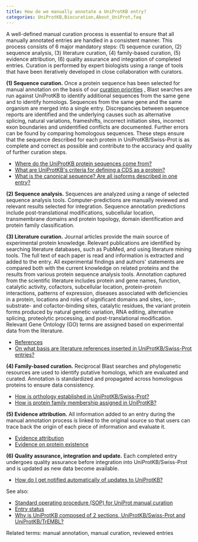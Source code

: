 ```yaml
---
title: How do we manually annotate a UniProtKB entry?
categories: UniProtKB,Biocuration,About_UniProt,faq
---
```


A well-defined manual curation process is essential to ensure that all manually annotated entries are handled in a consistent manner. This process consists of 6 major mandatory steps: (1) sequence curation, (2) sequence analysis, (3) literature curation, (4) family-based curation, (5) evidence attribution, (6) quality assurance and integration of completed entries. Curation is performed by expert biologists using a range of tools that have been iteratively developed in close collaboration with curators.

**(1) Sequence curation.** Once a protein sequence has been selected for manual annotation on the basis of our [curation priorities](http://www.uniprot.org/program) , Blast searches are run against UniProtKB to identify additional sequences from the same gene and to identify homologs. Sequences from the same gene and the same organism are merged into a single entry. Discrepancies between sequence reports are identified and the underlying causes such as alternative splicing, natural variations, frameshifts, incorrect initiation sites, incorrect exon boundaries and unidentified conflicts are documented. Further errors can be found by comparing homologous sequences. These steps ensure that the sequence described for each protein in UniProtKB/Swiss-Prot is as complete and correct as possible and contribute to the accuracy and quality of further curation steps.

-   [Where do the UniProtKB protein sequences come from?](http://www.uniprot.org/help/sequence_origin)
-   [What are UniProtKB's criteria for defining a CDS as a protein?](http://www.uniprot.org/help/cds_protein_definition)
-   [What is the canonical sequence? Are all isoforms described in one entry?](http://www.uniprot.org/help/canonical_and_isoforms)

**(2) Sequence analysis.** Sequences are analyzed using a range of selected sequence analysis tools. Computer-predictions are manually reviewed and relevant results selected for integration. Sequence annotation predictions include post-translational modifications, subcellular location, transmembrane domains and protein topology, domain identification and protein family classification.

**(3) Literature curation.** Journal articles provide the main source of experimental protein knowledge. Relevant publications are identified by searching literature databases, such as PubMed, and using literature mining tools. The full text of each paper is read and information is extracted and added to the entry. All experimental findings and authors' statements are compared both with the current knowledge on related proteins and the results from various protein sequence analysis tools. Annotation captured from the scientific literature includes protein and gene names, function, catalytic activity, cofactors, subcellular location, protein-protein interactions, patterns of expression, diseases associated with deficiencies in a protein, locations and roles of significant domains and sites, ion-, substrate- and cofactor-binding sites, catalytic residues, the variant protein forms produced by natural genetic variation, RNA editing, alternative splicing, proteolytic processing, and post-translational modification. Relevant Gene Ontology (GO) terms are assigned based on experimental data from the literature.

-   [References](https://www.uniprot.org/help/references)
-   [On what basis are literature references inserted in UniProtKB/Swiss-Prot entries?](http://www.uniprot.org/help/literature_references)

**(4) Family-based curation.** Reciprocal Blast searches and phylogenetic resources are used to identify putative homologs, which are evaluated and curated. Annotation is standardized and propagated across homologous proteins to ensure data consistency.

-   [How is orthology established in UniProtKB/Swiss-Prot?](http://www.uniprot.org/help/orthology)
-   [How is protein family membership assigned in UniProtKB?](http://www.uniprot.org/family_membership)

**(5) Evidence attribution.** All information added to an entry during the manual annotation process is linked to the original source so that users can trace back the origin of each piece of information and evaluate it.

-   [Evidence attribution](https://www.uniprot.org/help/evidences)
-   [Evidence on protein existence](https://www.uniprot.org/help/protein_existence)

**(6) Quality assurance, integration and update.** Each completed entry undergoes quality assurance before integration into UniProtKB/Swiss-Prot and is updated as new data become available.

-   [How do I get notified automatically of updates to UniProtKB?](http://www.uniprot.org/help/update_notification)  

See also:

-   [Standard operating procedure (SOP) for UniProt manual curation](http://www.uniprot.org/docs/sop_manual_curation.pdf)
-   [Entry status](https://www.uniprot.org/help/entry_status)
-   [Why is UniProtKB composed of 2 sections, UniProtKB/Swiss-Prot and UniProtKB/TrEMBL?](http://www.uniprot.org/help/uniprotkb_sections)

Related terms: manual annotation, manual curation, reviewed entries
